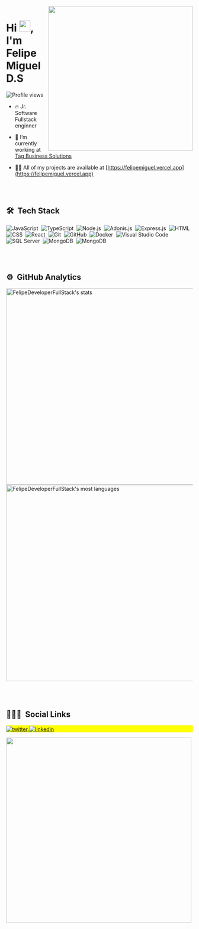 
<img align="right" height="390em" src="https://raw.githubusercontent.com/gist/FelipeDeveloperFullStack/45f634874ebbacaa8ce4fcacce3f1300/raw/e741c65dcfed16f3fe44fa8a2617d2dd8986bd62/cardsvggithubprofile.svg"/>
<h1 align="left">Hi <img src="https://raw.githubusercontent.com/kaueMarques/kaueMarques/master/hi.gif" width="30px">, I'm Felipe Miguel D.S</h1>
<p align="left"> <img src="https://komarev.com/ghpvc/?username=FelipeDeveloperFullStack&color=yellow" alt="Profile views" /> </p>

- 🔥 Jr. Software Fullstack enginner

- 🔭 I’m currently working at [Tag Business Solutions](https://tagbusinesssolutions.com/)

- 👨‍💻 All of my projects are available at [https://felipemiguel.vercel.app](https://felipemiguel.vercel.app)

<br><br>

## 🛠 &nbsp;Tech Stack

![JavaScript](https://img.shields.io/badge/-JavaScript-05122A?style=flat&logo=javascript)&nbsp;
![TypeScript](https://img.shields.io/badge/-TypeScript-05122A?style=flat&logo=typescript)&nbsp;
![Node.js](https://img.shields.io/badge/-Node.js-05122A?style=flat&logo=node.js)&nbsp;
![Adonis.js](https://img.shields.io/badge/-Adonis.JS-05122A?style=flat&logo=adonisjs)&nbsp;
![Express.js](https://img.shields.io/badge/-Express-05122A?style=flat&logo=express)&nbsp;
![HTML](https://img.shields.io/badge/-HTML-05122A?style=flat&logo=HTML5)&nbsp;
![CSS](https://img.shields.io/badge/-CSS-05122A?style=flat&logo=CSS3&logoColor=1572B6)&nbsp;
![React](https://img.shields.io/badge/-React-05122A?style=flat&logo=react)&nbsp;
![Git](https://img.shields.io/badge/-Git-05122A?style=flat&logo=git)&nbsp;
![GitHub](https://img.shields.io/badge/-GitHub-05122A?style=flat&logo=github)&nbsp;
![Docker](https://img.shields.io/badge/-Docker-05122A?style=flat&logo=docker)&nbsp;
![Visual Studio Code](https://img.shields.io/badge/-Visual%20Studio%20Code-05122A?style=flat&logo=visual-studio-code&logoColor=007ACC)&nbsp;
![SQL Server](https://img.shields.io/badge/-PostgreSQL-05122A?style=flat&logo=postgresql)&nbsp;
![MongoDB](https://img.shields.io/badge/-MongoDB-05122A?style=flat&logo=mongodb)&nbsp;
![MongoDB](https://img.shields.io/badge/-Digital%20Ocean-05122A?style=flat&logo=digitalocean)&nbsp;

<br><br>

## ⚙️ &nbsp;GitHub Analytics

<p align="left">
<img width="530em" src="https://github-readme-stats.vercel.app/api?username=FelipeDeveloperFullStack&show_icons=true&theme=vision-friendly-dark" alt="FelipeDeveloperFullStack's stats"/>
<img width="530em" src="https://github-readme-stats.vercel.app/api/top-langs/?username=FelipeDeveloperFullStack&layout=compact&theme=vision-friendly-dark" alt="FelipeDeveloperFullStack's most languages"/>
</p>

<br><br>

## 👨🏽‍🦲 &nbsp;Social Links

<p align="left" style="background:yellow">
  <a href="https://twitter.com/felipemigueldsa" target="_blank">
    <img align="center" src="https://img.shields.io/badge/-FelipeDeveloperFullStack-05122A?style=flat&logo=twitter" alt="twitter"/>  
  </a>
  <a href="https://www.linkedin.com/in/felipedeveloperfullstack" target="_blank">
    <img align="center" src="https://img.shields.io/badge/-FelipeDeveloperFullStack-05122A?style=flat&logo=linkedin" alt="linkedin"/>
  </a>
</p>

<img width="500em" src="https://github-readme-twitter-gazf.vercel.app/api?id=felipemigueldsa&layout=wide&show_reply=off&show_retweet=off" />


<!--
**FelipeDeveloperFullStack/FelipeDeveloperFullStack** is a ✨ _special_ ✨ repository because its `README.md` (this file) appears on your GitHub profile.

Here are some ideas to get you started:

- 🔭 I’m currently working on ...
- 🌱 I’m currently learning ...
- 👯 I’m looking to collaborate on ...
- 🤔 I’m looking for help with ...
- 💬 Ask me about ...
- 📫 How to reach me: ...
- 😄 Pronouns: ...
- ⚡ Fun fact: ...
-->
